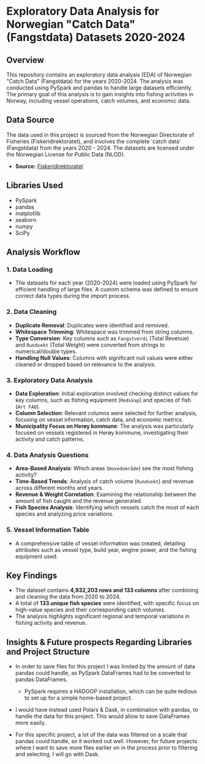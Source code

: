 # **Exploratory Data Analysis for Norwegian "Catch Data" (Fangstdata) Datasets 2020-2024**

## Overview

This repository contains an exploratory data analysis (EDA) of Norwegian "Catch Data" (Fangstdata) for the years 2020-2024. The analysis was conducted using PySpark and pandas to handle large datasets efficiently. The primary goal of this analysis is to gain insights into fishing activities in Norway, including vessel operations, catch volumes, and economic data.

## Data Source

The data used in this project is sourced from the Norwegian Directorate of Fisheries (Fiskeridirektoratet), and involves the complete 'catch data' (Fangstdata) from the years 2020 - 2024. The datasets are licensed under the Norwegian License for Public Data (NLOD).

- **Source:** [Fiskeridirektoratet](https://www.fiskeridir.no/Tall-og-analyse/AApne-data/Fangstdata-seddel-koblet-med-fartoeydata)

## Libraries Used

- PySpark
- pandas
- matplotlib
- seaborn
- numpy
- SciPy

## Analysis Workflow

### 1. **Data Loading**
   - The datasets for each year (2020-2024) were loaded using PySpark for efficient handling of large files. A custom schema was defined to ensure correct data types during the import process.

### 2. **Data Cleaning**
   - **Duplicate Removal**: Duplicates were identified and removed.
   - **Whitespace Trimming**: Whitespace was trimmed from string columns.
   - **Type Conversion**: Key columns such as `Fangstverdi` (Total Revenue) and `Rundvekt` (Total Weight) were converted from strings to numerical/double types.
   - **Handling Null Values**: Columns with significant null values were either cleaned or dropped based on relevance to the analysis.

### 3. **Exploratory Data Analysis**
   - **Data Exploration**: Initial exploration involved checking distinct values for key columns, such as fishing equipment (`Redskap`) and species of fish (`Art FAO`).
   - **Column Selection**: Relevant columns were selected for further analysis, focusing on vessel information, catch data, and economic metrics.
   - **Municipality Focus on Herøy kommune**: The analysis was particularly focused on vessels registered in Herøy kommune, investigating their activity and catch patterns.

### 4. **Data Analysis Questions**
   - **Area-Based Analysis**: Which areas (`Hovedområde`) see the most fishing activity?
   - **Time-Based Trends**: Analysis of catch volume (`Rundvekt`) and revenue across different months and years.
   - **Revenue & Weight Correlation**: Examining the relationship between the amount of fish caught and the revenue generated.
   - **Fish Species Analysis**: Identifying which vessels catch the most of each species and analyzing price variations.

### 5. **Vessel Information Table**
   - A comprehensive table of vessel information was created, detailing attributes such as vessel type, build year, engine power, and the fishing equipment used.

## Key Findings

- The dataset contains **4,932,203 rows and 133 columns** after combining and cleaning the data from 2020 to 2024.
- A total of **133 unique fish species** were identified, with specific focus on high-value species and their corresponding catch volumes.
- The analysis highlights significant regional and temporal variations in fishing activity and revenue.

## Insights & Future prospects Regarding Libraries and Project Structure
- In order to save files for this project I was limited by the amount of data pandas could handle, as PySpark DataFrames had to be converted to pandas DataFrames. 
   
   - PySpark requires a HADOOP installation, which can be quite tedious to set up for a simple home-based project.

- I would have instead used Polars & Dask, in combination with pandas, to handle the data for this project. This would allow to save DataFrames more easily.
- For this specific project, a lot of the data was filtered on a scale that pandas could handle, so it worked out well. However, for future projects where I want to save more files earlier on in the process prior to filtering and selecting, I will go with Dask.
